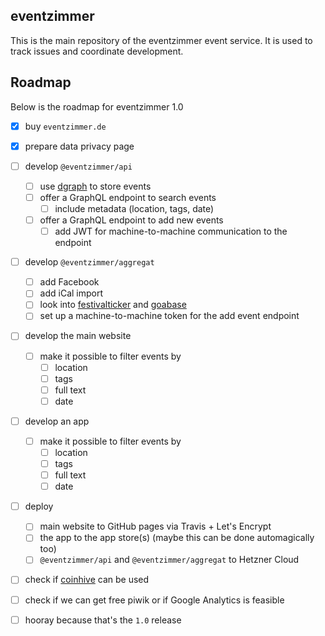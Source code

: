 eventzimmer
-----------

This is the main repository of the eventzimmer event service.
It is used to track issues and coordinate development.

## Roadmap

Below is the roadmap for eventzimmer 1.0
- [x] buy `eventzimmer.de`
- [x] prepare data privacy page
- [ ] develop `@eventzimmer/api`
    - [ ] use [dgraph](https://dgraph.io) to store events
    - [ ] offer a GraphQL endpoint to search events
        - [ ] include metadata (location, tags, date)
    - [ ] offer a GraphQL endpoint to add new events
        - [ ] add JWT for machine-to-machine communication to the endpoint
- [ ] develop `@eventzimmer/aggregat`
    - [ ] add Facebook
    - [ ] add iCal import
    - [ ] look into [festivalticker](https://www.festivalticker.de/) and [goabase](https://www.goabase.net/)
    - [ ] set up a machine-to-machine token for the add event endpoint
- [ ] develop the main website
    - [ ] make it possible to filter events by
        - [ ] location
        - [ ] tags
        - [ ] full text
        - [ ] date
- [ ] develop an app
    - [ ] make it possible to filter events by
        - [ ] location
        - [ ] tags
        - [ ] full text
        - [ ] date
- [ ] deploy
    - [ ] main website to GitHub pages via Travis + Let's Encrypt
    - [ ] the app to the app store(s) (maybe this can be done automagically too)
    - [ ] `@eventzimmer/api` and `@eventzimmer/aggregat` to Hetzner Cloud
- [ ] check if [coinhive](https://coinhive.com/) can be used
- [ ] check if we can get free piwik or if Google Analytics is feasible
- [ ] hooray because that's the `1.0` release

